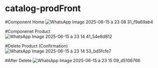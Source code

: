 # catalog-prodFront
#Component Home
![WhatsApp Image 2025-06-15 à 23 08 31_f9a69ab4](https://github.com/user-attachments/assets/34f01267-1d16-4e45-a9df-4bd83c49991d)

#Componenet Product
![WhatsApp Image 2025-06-15 à 23 14 41_54e8d812](https://github.com/user-attachments/assets/222621a0-ddba-483a-a1b5-7fbec1b1f52d)

#Delete Product (Confirmation)
![WhatsApp Image 2025-06-15 à 23 14 53_bd5fcfe7](https://github.com/user-attachments/assets/f8b40ea0-c573-4ab4-ba3e-ec6aebb42c82)


#After Delete
![WhatsApp Image 2025-06-15 à 23 15 09_d5106766](https://github.com/user-attachments/assets/045011ff-d8da-4ff5-9c10-bc60d3565b7a)





